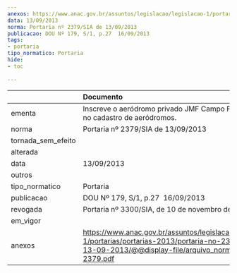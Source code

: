 ```yaml
---
anexos: https://www.anac.gov.br/assuntos/legislacao/legislacao-1/portarias/portarias-2013/portaria-no-2379-sia-de-13-09-2013/@@display-file/arquivo_norma/PA2013-2379.pdf
data: 13/09/2013
norma: Portaria nº 2379/SIA de 13/09/2013
publicacao: DOU Nº 179, S/1, p.27  16/09/2013
tags:
- portaria
tipo_normatico: Portaria
hide: 
- toc 
 
---
```


|                    | Documento                                                                                                                                                         |
|:-------------------|:------------------------------------------------------------------------------------------------------------------------------------------------------------------|
| ementa             | Inscreve o aeródromo privado JMF Campo Formoso (BA) no cadastro de aeródromos.                                                                                    |
| norma              | Portaria nº 2379/SIA de 13/09/2013                                                                                                                                |
| tornada_sem_efeito |                                                                                                                                                                   |
| alterada           |                                                                                                                                                                   |
| data               | 13/09/2013                                                                                                                                                        |
| outros             |                                                                                                                                                                   |
| tipo_normatico     | Portaria                                                                                                                                                          |
| publicacao         | DOU Nº 179, S/1, p.27  16/09/2013                                                                                                                                 |
| revogada           | Portaria nº 3300/SIA, de 10 de novembro de 2016.                                                                                                                  |
| em_vigor           |                                                                                                                                                                   |
| anexos             | https://www.anac.gov.br/assuntos/legislacao/legislacao-1/portarias/portarias-2013/portaria-no-2379-sia-de-13-09-2013/@@display-file/arquivo_norma/PA2013-2379.pdf |